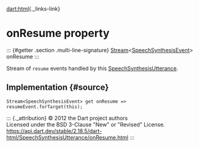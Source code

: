[dart:html](../../dart-html/dart-html-library){._links-link}

onResume property
=================

::: {#getter .section .multi-line-signature}
[Stream](../../dart-async/stream-class)\<[SpeechSynthesisEvent](../speechsynthesisevent-class)\>
onResume
:::

Stream of `resume` events handled by this
[SpeechSynthesisUtterance](../speechsynthesisutterance-class).

Implementation {#source}
--------------

``` {.language-dart data-language="dart"}
Stream<SpeechSynthesisEvent> get onResume => resumeEvent.forTarget(this);
```

::: {._attribution}
© 2012 the Dart project authors\
Licensed under the BSD 3-Clause \"New\" or \"Revised\" License.\
<https://api.dart.dev/stable/2.18.5/dart-html/SpeechSynthesisUtterance/onResume.html>
:::
